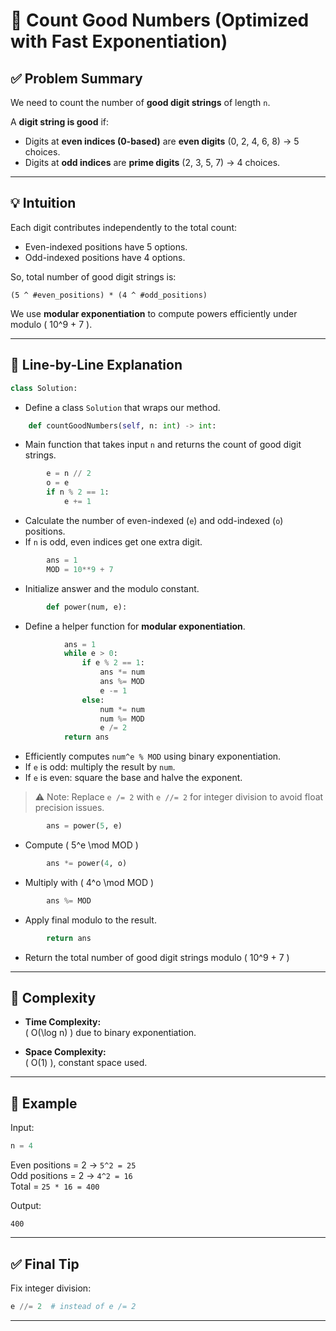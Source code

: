 # 🔢 Count Good Numbers (Optimized with Fast Exponentiation)

## ✅ Problem Summary

We need to count the number of **good digit strings** of length `n`.

A **digit string is good** if:
- Digits at **even indices (0-based)** are **even digits** (0, 2, 4, 6, 8) → 5 choices.
- Digits at **odd indices** are **prime digits** (2, 3, 5, 7) → 4 choices.

---

## 💡 Intuition

Each digit contributes independently to the total count:
- Even-indexed positions have 5 options.
- Odd-indexed positions have 4 options.

So, total number of good digit strings is:
```
(5 ^ #even_positions) * (4 ^ #odd_positions)
```

We use **modular exponentiation** to compute powers efficiently under modulo \( 10^9 + 7 \).

---

## 🧠 Line-by-Line Explanation

```python
class Solution:
```
- Define a class `Solution` that wraps our method.

```python
    def countGoodNumbers(self, n: int) -> int:
```
- Main function that takes input `n` and returns the count of good digit strings.

```python
        e = n // 2
        o = e
        if n % 2 == 1:
            e += 1
```
- Calculate the number of even-indexed (`e`) and odd-indexed (`o`) positions.
- If `n` is odd, even indices get one extra digit.

```python
        ans = 1
        MOD = 10**9 + 7
```
- Initialize answer and the modulo constant.

```python
        def power(num, e):
```
- Define a helper function for **modular exponentiation**.

```python
            ans = 1
            while e > 0:
                if e % 2 == 1:
                    ans *= num
                    ans %= MOD
                    e -= 1
                else:
                    num *= num      
                    num %= MOD
                    e /= 2     
            return ans
```
- Efficiently computes `num^e % MOD` using binary exponentiation.
- If `e` is odd: multiply the result by `num`.
- If `e` is even: square the base and halve the exponent.

> ⚠️ Note: Replace `e /= 2` with `e //= 2` for integer division to avoid float precision issues.

```python
        ans = power(5, e)
```
- Compute \( 5^e \mod MOD \)

```python
        ans *= power(4, o)
```
- Multiply with \( 4^o \mod MOD \)

```python
        ans %= MOD
```
- Apply final modulo to the result.

```python
        return ans
```
- Return the total number of good digit strings modulo \( 10^9 + 7 \)

---

## 🧮 Complexity

- **Time Complexity:**  
  \( O(\log n) \) due to binary exponentiation.

- **Space Complexity:**  
  \( O(1) \), constant space used.

---

## 🧪 Example

Input:
```python
n = 4
```

Even positions = 2 → `5^2 = 25`  
Odd positions = 2 → `4^2 = 16`  
Total = `25 * 16 = 400`

Output:
```
400
```

---

## ✅ Final Tip

Fix integer division:
```python
e //= 2  # instead of e /= 2
```

---

